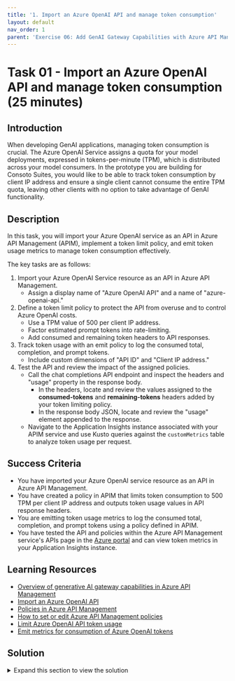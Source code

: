 ```yaml
---
title: '1. Import an Azure OpenAI API and manage token consumption'
layout: default
nav_order: 1
parent: 'Exercise 06: Add GenAI Gateway Capabilities with Azure API Management'
---
```


# Task 01 - Import an Azure OpenAI API and manage token consumption (25 minutes)

## Introduction

When developing GenAI applications, managing token consumption is crucial. The Azure OpenAI Service assigns a quota for your model deployments, expressed in tokens-per-minute (TPM), which is distributed across your model consumers. In the prototype you are building for Consoto Suites, you would like to be able to track token consumption by client IP address and ensure a single client cannot consume the entire TPM quota, leaving other clients with no option to take advantage of GenAI functionality.

## Description

In this task, you will import your Azure OpenAI service as an API in Azure API Management (APIM), implement a token limit policy, and emit token usage metrics to manage token consumption effectively.

The key tasks are as follows:

1. Import your Azure OpenAI Service resource as an API in Azure API Management.
   - Assign a display name of "Azure OpenAI API" and a name of "azure-openai-api."
2. Define a token limit policy to protect the API from overuse and to control Azure OpenAI costs.
   - Use a TPM value of 500 per client IP address.
   - Factor estimated prompt tokens into rate-limiting.
   - Add consumed and remaining token headers to API responses.
3. Track token usage with an emit policy to log the consumed total, completion, and prompt tokens.
   - Include custom dimensions of "API ID" and "Client IP address."
4. Test the API and review the impact of the assigned policies.
   - Call the chat completions API endpoint and inspect the headers and "usage" property in the response body.
     - In the headers, locate and review the values assigned to the **consumed-tokens** and **remaining-tokens** headers added by your token limiting policy.
     - In the response body JSON, locate and review the "usage" element appended to the response.
   - Navigate to the Application Insights instance associated with your APIM service and use Kusto queries against the `customMetrics` table to analyze token usage per request.

## Success Criteria

- You have imported your Azure OpenAI service resource as an API in Azure API Management.
- You have created a policy in APIM that limits token consumption to 500 TPM per client IP address and outputs token usage values in API response headers.
- You are emitting token usage metrics to log the consumed total, completion, and prompt tokens using a policy defined in APIM.
- You have tested the API and policies within the Azure API Management service's APIs page in the [Azure portal](https://portal.azure.com/) and can view token metrics in your Application Insights instance.

## Learning Resources

- [Overview of generative AI gateway capabilities in Azure API Management](https://learn.microsoft.com/azure/api-management/genai-gateway-capabilities)
- [Import an Azure OpenAI API](https://learn.microsoft.com/azure/api-management/azure-openai-api-from-specification)
- [Policies in Azure API Management](https://learn.microsoft.com/azure/api-management/api-management-howto-policies)
- [How to set or edit Azure API Management policies](https://learn.microsoft.com/azure/api-management/set-edit-policies?tabs=form)
- [Limit Azure OpenAI API token usage](https://learn.microsoft.com/azure/api-management/azure-openai-token-limit-policy)
- [Emit metrics for consumption of Azure OpenAI tokens](https://learn.microsoft.com/azure/api-management/azure-openai-emit-token-metric-policy)

## Solution

<details markdown="block">
<summary>Expand this section to view the solution</summary>

- To import your Azure OpenAI service resource as an API in Azure API Management and define token limit and emit policies:
  - Open a web browser and navigate to your Azure API Management resource in the [Azure portal](https://portal.azure.com/).
  - Expand the APIs menu on the API Management service page and select **APIs**.
  - On the **APIs** page, select **Add API** and select **Azure OpenAI Service** under **Create from Azure resource**.

    ![The Azure OpenAI Service panel is highlighted on the Add API page of the API Management Service.](../../media/Solution/0601-apim-create-api-from-azure-resource-openai-service.png)

  - On the **Create from Azure OpenAI service** **Basics** tab, set the following values:
    - **Azure OpenAI instance**: Choose the Azure OpenAI service resource you are using for this exercise.
    - **Azure OpenAI API version**: Accept the default value, which is the latest production-ready version.
    - **Display name**: Enter "Azure OpenAI API."
    - **Name**: This value with be automatically populated with "azure-openai-api," based on the display name you entered. You can edit this, but you should accept the generated value for this exercise.
    - **Description**: This is optional, so you can leave it blank or enter a description, such as "Azure OpenAI API."
    - **Base URL**: This will be automatically created based on the **Name** of your API. Accept the generated value.
    - **Improve SDK compatibility**: Leave this box unchecked.
    - **Products**: Leave this empty.
  - Select **Next: Policies** and on the **Policies** tab, define the token limit and emitting policies.
  - To create a token limit policy, check the **Manage token consumption** box and set the following:
    - Enter a token limit of 500 tokens per minute (TPM).
    - Limit tokens by "IP address."
    - Check the box to include estimated prompt tokens.
    - Check the boxes to include the headers for the consumed and remaining tokens.

        ![Screenshot of the configuration specified for the Manage token consumption policy.](../../media/Solution/0601-apim-define-token-limit-policy.png)

  - To use the Azure OpenAI emit token policy to log the consumed total, completion, and prompt tokens, check the **Track token usage** box and configure the following:
    - Choose the Application Insights instance associated with the resource group you are using for this exercise.
    - Add metric dimensions for **API ID** and **Client IP address**.

        ![Screenshot of the configuration specified for the Track token usage policy.](../../media/Solution/0601-apim-emit-token-policy.png)

  - Select **Review + create**, then select **Create**.
  - The finished policies should look like the following in the policy editor:

    ```xml
    <policies>
        <inbound>
            <set-backend-service id="apim-generated-policy" backend-id="azure-openai-api-openai-endpoint" />
            <azure-openai-token-limit tokens-per-minute="500" counter-key="@(context.Request.IpAddress)" estimate-prompt-tokens="true" tokens-consumed-header-name="consumed-tokens" remaining-tokens-header-name="remaining-tokens" />
            <azure-openai-emit-token-metric>
                <dimension name="API ID" />
                <dimension name="Client IP address" value="@(context.Request.IpAddress)" />
            </azure-openai-emit-token-metric>
            <authentication-managed-identity resource="https://cognitiveservices.azure.com/" />
            <base />
        </inbound>
    </policies>
    ```

- To test the API, select **Azure OpenAI API** from the list of APIs on your API Management service's APIs page.
  - Select the **Test** tab, then select the **Creates a completion for the chat message** endpoint.
  - On the **Creates a completion for the chat message** page, enter the following under **Template parameters**:
    - **deployment-id**: Enter "gpt-4o"
    - **api-version**: Enter "2024-06-01"

        ![The Template parameters of deployment-id and api-version are set to gpt-4o and 2024-06-1, respectively.](../../media/Solution/0601-apim-api-test-template-parameters.png)

  - Scroll down to the **Request body** section, ensure **Raw** is selected, and paste the following into the text box.

    ```json
    {
        "messages":[
            {"role": "system", "content": "You are a sarcastic unhelpful assistant."},
            {"role": "user", "content": "Tell me a story about AI."}
        ]
    }
    ```

    ![Screenshot of the Request body section, with the Raw radio button highlighted and the message body above highlighted in the body textbox.](../../media/Solution/0601-apim-test-request-body.png)

  - Select **Send** at the bottom of the page.
  - Scroll to the page's **HTTP response** section and review the output on the **Message** tab.
    - In the headers, locate and review the **consumed-tokens** and **remaining-tokens** headers added by your token limiting policy.
    - In the response body JSON, locate the "usage" element appended to the response. This element provides token usage data to help you monitor and manage your Azure OpenAI API consumption. It includes the number of tokens used for the completion and prompt and the total token consumption.

        ```json
        "usage": {
            "completion_tokens": 161,
            "prompt_tokens": 28,
            "total_tokens": 189
        }
        ```

  - Next, select **Send** several times rapidly until you see an HTTP response containing a **429 Too Many Requests** status code.

    The response header will look similar to the following:

    ```http
    HTTP/1.1 429 Too Many Requests
    content-length: 85
    content-type: application/json
    date: Tue, 17 Sep 2024 00:05:47 GMT
    remaining-tokens: 0
    request-context: appId=cid-v1:28064454-b368-42b8-a293-4e597441f43f
    retry-after: 55
    vary: Origin
    ```

    The response body will contain the following:

    ```json
    {
        "statusCode": 429,
        "message": "Token limit is exceeded. Try again in 55 seconds."
    }
    ```

- To view the output of your token emitting policy, you will use Application Insights.
  - From your API Management service in the [Azure portal](https://portal.azure.com/), expand the **Monitoring** menu and select **Application Insights**, then select your Application Insights instance from the list.
  - On the Application Insights page, expand the **Monitoring** menu and select **Logs**.
  - On the **Logs** page, execute the following Kusto query to look for records in the `customMetrics` table:

    ```kusto
    customMetrics
    | where timestamp > ago(1h)
    | extend
        ItemId = substring(itemId, 24),
        ApiId = tostring(customDimensions['API ID']),
        ClientIpAddress = tostring(customDimensions['Client IP address'])
    | summarize
        CompletionTokens = sumif(value, name == 'Completion Tokens'),
        PromptTokens = sumif(value, name == 'Prompt Tokens'),
        TotalTokens = sumif(value, name == 'Total Tokens')
        by ItemId, ApiId, ClientIpAddress
    ```

    ![The results panel of the above query is displayed, showing token usage by ItemId, ApiId, and ClientIpAddress.](../../media/Solution/0601-app-insights-custom-metrics-results.png)

  - You can also visualize token consumption using a chart with the following Kusto query:

    ```kusto
    customMetrics
    | where timestamp > ago(4h)
    | extend ItemId = substring(itemId, 24)
    | summarize TokenCount = sum(value) by ItemId, name
    | order by ItemId
    | render barchart with (kind=stacked)
    ```

    ![Screenshot of the stacked bar chart produced by the above Kusto query, showing token usage by ItemId.](../../media/Solution/0601-app-insights-custom-metrics-chart.png)

</details>
